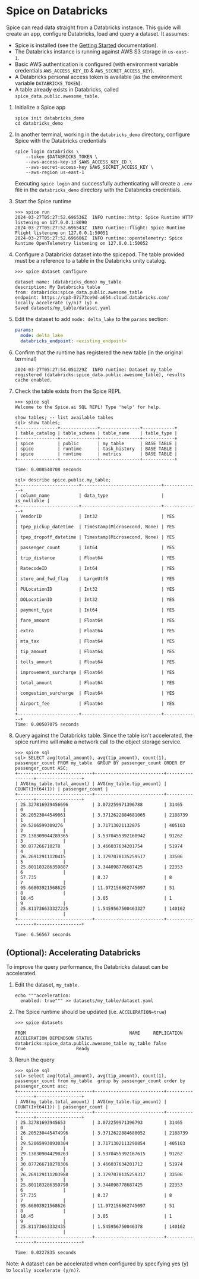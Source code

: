 # Spice on Databricks

Spice can read data straight from a Databricks instance. This guide will create an app, configure Databricks, load and query a dataset. It assumes:

- Spice is installed (see the [Getting Started](https://docs.spiceai.org/getting-started) documentation).
- The Databricks instance is running against AWS S3 storage in `us-east-1`.
- Basic AWS authentication is configured (with environment variable credentials `AWS_ACCESS_KEY_ID` & `AWS_SECRET_ACCESS_KEY`).
- A Databricks personal access token is available (as the environment variable `DATABRICKS_TOKEN`).
- A table already exists in Databricks, called `spice_data.public.awesome_table`.

1. Initialize a Spice app

   ```shell
   spice init databricks_demo
   cd databricks_demo
   ```

1. In another terminal, working in the `databricks_demo` directory, configure Spice with the Databricks credentials

   ```shell
   spice login databricks \
       --token $DATABRICKS_TOKEN \
       --aws-access-key-id $AWS_ACCESS_KEY_ID \
       --aws-secret-access-key $AWS_SECRET_ACCESS_KEY \
       --aws-region us-east-1
   ```

   Executing `spice login` and successfully authenticating will create a `.env` file in the `databricks_demo` directory with the Databricks credentials.

1. Start the Spice runtime

   ```shell
   >>> spice run
   2024-03-27T05:27:52.696536Z  INFO runtime::http: Spice Runtime HTTP listening on 127.0.0.1:8090
   2024-03-27T05:27:52.696543Z  INFO runtime::flight: Spice Runtime Flight listening on 127.0.0.1:50051
   2024-03-27T05:27:52.696606Z  INFO runtime::opentelemetry: Spice Runtime OpenTelemetry listening on 127.0.0.1:50052
   ```

1. Configure a Databricks dataset into the spicepod. The table provided must be a reference to a table in the Databricks unity catalog.

   ```shell
   >>> spice dataset configure

   dataset name: (databricks_demo) my_table
   description: My Databricks table
   from: databricks:spice_data.public.awesome_table
   endpoint: https://sp3-07i73ce9d-a654.cloud.databricks.com/
   locally accelerate (y/n)? (y) n
   Saved datasets/my_table/dataset.yaml
   ```

1. Edit the dataset to add `mode: delta_lake` to the `params` section:

   ```yaml
   params:
     mode: delta_lake
     databricks_endpoint: <existing_endpoint>
   ```

1. Confirm that the runtime has registered the new table (in the original terminal)

   ```shell
   2024-03-27T05:27:54.051229Z  INFO runtime: Dataset my_table registered (databricks:spice_data.public.awesome_table), results cache enabled.
   ```

1. Check the table exists from the Spice REPL

   ```shell
   >>> spice sql
   Welcome to the Spice.ai SQL REPL! Type 'help' for help.

   show tables; -- list available tables
   sql> show tables;
   +---------------+--------------+---------------+------------+
   | table_catalog | table_schema | table_name    | table_type |
   +---------------+--------------+---------------+------------+
   | spice         | public       | my_table      | BASE TABLE |
   | spice         | runtime      | task_history  | BASE TABLE |
   | spice         | runtime      | metrics       | BASE TABLE |
   +---------------+--------------+---------------+------------+

   Time: 0.008540708 seconds
   ```

   ```shell
   sql> describe spice.public.my_table;
   +-----------------------+------------------------------+-------------+
   | column_name           | data_type                    | is_nullable |
   +-----------------------+------------------------------+-------------+
   | VendorID              | Int32                        | YES         |
   | tpep_pickup_datetime  | Timestamp(Microsecond, None) | YES         |
   | tpep_dropoff_datetime | Timestamp(Microsecond, None) | YES         |
   | passenger_count       | Int64                        | YES         |
   | trip_distance         | Float64                      | YES         |
   | RatecodeID            | Int64                        | YES         |
   | store_and_fwd_flag    | LargeUtf8                    | YES         |
   | PULocationID          | Int32                        | YES         |
   | DOLocationID          | Int32                        | YES         |
   | payment_type          | Int64                        | YES         |
   | fare_amount           | Float64                      | YES         |
   | extra                 | Float64                      | YES         |
   | mta_tax               | Float64                      | YES         |
   | tip_amount            | Float64                      | YES         |
   | tolls_amount          | Float64                      | YES         |
   | improvement_surcharge | Float64                      | YES         |
   | total_amount          | Float64                      | YES         |
   | congestion_surcharge  | Float64                      | YES         |
   | Airport_fee           | Float64                      | YES         |
   +-----------------------+------------------------------+-------------+
   Time: 0.00507075 seconds
   ```

1. Query against the Databricks table. Since the table isn't accelerated, the spice runtime will make a network call to the object storage service.

   ```shell
   >>> spice sql
   sql> SELECT avg(total_amount), avg(tip_amount), count(1), passenger_count FROM my_table  GROUP BY passenger_count ORDER BY passenger_count ASC;
   +----------------------------+--------------------------+-----------------+-----------------+
   | AVG(my_table.total_amount) | AVG(my_table.tip_amount) | COUNT(Int64(1)) | passenger_count |
   +----------------------------+--------------------------+-----------------+-----------------+
   | 25.327816939456696         | 3.072259971396788        | 31465           | 0               |
   | 26.20523044549061          | 3.3712622884681065       | 2188739         | 1               |
   | 29.5206599309276           | 3.71713021132875         | 405103          | 2               |
   | 29.138309044289365         | 3.5370455392168942       | 91262           | 3               |
   | 30.877266710278            | 3.466037634201754        | 51974           | 4               |
   | 26.26912911120415          | 3.3797078135259517       | 33506           | 5               |
   | 25.801183286359887         | 3.344098778687425        | 22353           | 6               |
   | 57.735                     | 8.37                     | 8               | 7               |
   | 95.66803921568629          | 11.972156862745097       | 51              | 8               |
   | 18.45                      | 3.05                     | 1               | 9               |
   | 25.811736633327225         | 1.5459567500463327       | 140162          |                 |
   +----------------------------+--------------------------+-----------------+-----------------+

   Time: 6.56567 seconds
   ```

## (Optional): Accelerating Databricks

To improve the query performance, the Databricks dataset can be accelerated.

1. Edit the dataset, `my_table`.

   ```shell
   echo """acceleration:
     enabled: true""" >> datasets/my_table/dataset.yaml
   ```

2. The Spice runtime should be updated (i.e. `ACCELERATION=true`)

   ```shell
   >>> spice datasets

   FROM                                       NAME     REPLICATION ACCELERATION DEPENDSON STATUS
   databricks:spice_data.public.awesome_table my_table false       true                   Ready
   ```

3. Rerun the query

   ```shell
   >>> spice sql
   sql> select avg(total_amount), avg(tip_amount), count(1), passenger_count from my_table  group by passenger_count order by passenger_count asc;
   +----------------------------+--------------------------+-----------------+-----------------+
   | AVG(my_table.total_amount) | AVG(my_table.tip_amount) | COUNT(Int64(1)) | passenger_count |
   +----------------------------+--------------------------+-----------------+-----------------+
   | 25.32781693945653          | 3.072259971396793        | 31465           | 0               |
   | 26.205230445474996         | 3.3712622884680052       | 2188739         | 1               |
   | 29.520659930930304         | 3.7171302113290854       | 405103          | 2               |
   | 29.138309044290263         | 3.5370455392167615       | 91262           | 3               |
   | 30.877266710278306         | 3.466037634201712        | 51974           | 4               |
   | 26.269129111203988         | 3.3797078135259317       | 33506           | 5               |
   | 25.801183286359798         | 3.344098778687425        | 22353           | 6               |
   | 57.735                     | 8.37                     | 8               | 7               |
   | 95.66803921568626          | 11.972156862745097       | 51              | 8               |
   | 18.45                      | 3.05                     | 1               | 9               |
   | 25.81173663332435          | 1.545956750046378        | 140162          |                 |
   +----------------------------+--------------------------+-----------------+-----------------+

   Time: 0.0227835 seconds
   ```

Note: A dataset can be accelerated when configured by specifying yes (y) to `locally accelerate (y/n)?`.
